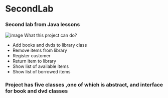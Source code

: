 # SecondLab
### Second lab from Java lessons
![image](https://github.com/KolosTK/SecondLab/assets/94901694/2452db9e-1080-47b7-8f2e-c1a10339e1df)
What this project can do?
* Add books and dvds to library class
* Remove items from library
* Register customer
* Return item to library
* Show list of available items
* Show list of borrowed items
         
### Project has five classes ,one of which is abstract, and interface for book and dvd classes
